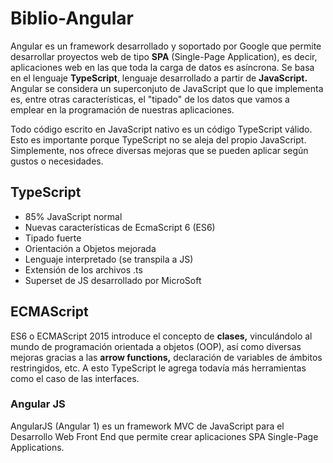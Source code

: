 # Biblio-Angular

Angular es un framework desarrollado y soportado por Google que permite desarrollar proyectos web de tipo **SPA** (Single-Page Application), es decir, aplicaciones web en las que toda la carga de datos es asíncrona. Se basa en el lenguaje **TypeScript**, lenguaje desarrollado a partir de **JavaScript.** Angular se considera un superconjuto de JavaScript que lo que implementa es, entre otras características, el "tipado" de los datos que vamos a emplear en la programación de nuestras aplicaciones.

Todo código escrito en JavaScript nativo es un código TypeScript válido. Esto es importante porque TypeScript no se aleja del propio JavaScript. Simplemente, nos ofrece diversas mejoras que se pueden aplicar según gustos o necesidades.

## TypeScript
* 85% JavaScript normal
* Nuevas características de EcmaScript 6 (ES6)
* Tipado fuerte
* Orientación a Objetos mejorada
* Lenguaje interpretado (se transpila a JS)
* Extensión de los archivos .ts
* Superset de JS desarrollado por MicroSoft

## ECMAScript
ES6 o ECMAScript 2015 introduce el concepto de **clases,** vinculándolo al mundo de programación orientada a objetos (OOP), así como diversas mejoras gracias a las **arrow functions,** declaración de variables de ámbitos restringidos, etc. A esto TypeScript le agrega todavía más herramientas como el caso de las interfaces.

### Angular JS
AngularJS (Angular 1) es un framework MVC de JavaScript para el Desarrollo Web Front End que permite crear aplicaciones SPA Single-Page Applications. 
